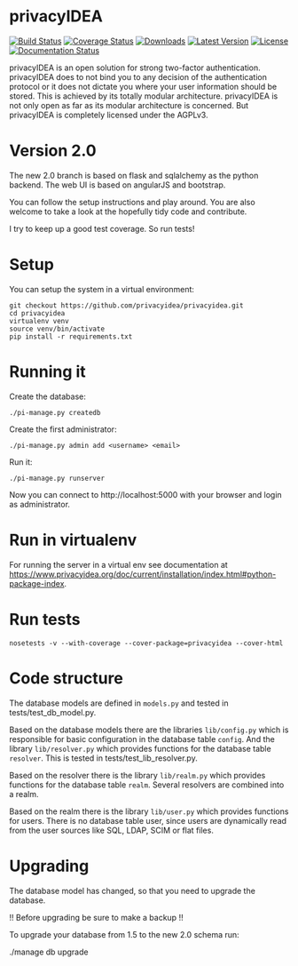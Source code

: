 privacyIDEA
===========

[![Build Status][BS img]][Build Status]
[![Coverage Status][CS img]][Coverage Status]
[![Downloads](https://pypip.in/download/privacyidea/badge.svg)](https://pypi.python.org/pypi/privacyidea/)
[![Latest Version](https://pypip.in/version/privacyidea/badge.svg)](https://pypi.python.org/pypi/privacyidea/)
[![License](https://pypip.in/license/privacyidea/badge.svg)](https://pypi.python.org/pypi/privacyidea/)
[![Documentation Status](https://readthedocs.org/projects/privacyidea/badge/?version=latest)](http://privacyidea.readthedocs.org/en/latest/)

[Build Status]: https://travis-ci.org/privacyidea/privacyidea
[Coverage Status]: https://coveralls.io/r/privacyidea/privacyidea

[BS img]: https://travis-ci.org/privacyidea/privacyidea.svg?branch=master
[CS img]: https://coveralls.io/repos/privacyidea/privacyidea/badge.png?branch=master

privacyIDEA is an open solution for strong two-factor authentication.
privacyIDEA does to not bind you to any decision of the authentication
protocol or it does not dictate you where your user information should be
stored. This is achieved by its totally modular architecture.
privacyIDEA is not only open as far as its modular architecture is
concerned. But privacyIDEA is completely licensed under the AGPLv3.

Version 2.0
===========

The new 2.0 branch is based on flask and sqlalchemy as the python backend. The web UI is based
on angularJS and bootstrap.

You can follow the setup instructions and play around.
You are also welcome to take a look at the hopefully tidy code and contribute.

I try to keep up a good test coverage. So run tests!

Setup
=====

You can setup the system in a virtual environment:

    git checkout https://github.com/privacyidea/privacyidea.git
    cd privacyidea
    virtualenv venv
    source venv/bin/activate
    pip install -r requirements.txt


Running it
==========

Create the database:

    ./pi-manage.py createdb

Create the first administrator:

    ./pi-manage.py admin add <username> <email>

Run it:

    ./pi-manage.py runserver

Now you can connect to http://localhost:5000 with your browser and login as administrator.

Run in virtualenv
=================

For running the server in a virtual env see documentation at
https://www.privacyidea.org/doc/current/installation/index.html#python-package-index.

Run tests
=========

    nosetests -v --with-coverage --cover-package=privacyidea --cover-html

Code structure
==============

The database models are defined in ``models.py`` and tested in tests/test_db_model.py.

Based on the database models there are the libraries ``lib/config.py`` which is
responsible for basic configuration in the database table ``config``.
And the library ``lib/resolver.py`` which provides functions for the database
table ``resolver``. This is tested in tests/test_lib_resolver.py.

Based on the resolver there is the library ``lib/realm.py`` which provides functions
for the database table ``realm``. Several resolvers are combined into a realm.

Based on the realm there is the library ``lib/user.py`` which provides functions 
for users. There is no database table user, since users are dynamically read from
the user sources like SQL, LDAP, SCIM or flat files.

Upgrading
=========

The database model has changed, so that you need to upgrade the database.

!! Before upgrading be sure to make a backup !!

To upgrade your database from 1.5 to the new 2.0 schema run:

   ./manage db upgrade

